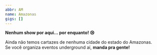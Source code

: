 ```yaml
---
abbr: AM
name: Amazonas
gigs: []
---
```


<div class="no-gigs-message">

**Nenhum show por aqui… por enquanto! 😢**

Ainda não temos cartazes de nenhuma cidade do estado do Amazonas.  
Se você organiza eventos underground aí, **manda pra gente!**

</div>
